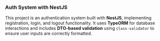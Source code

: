 ### Auth System with NestJS

This project is an authentication system built with **NestJS**, implementing registration, login, and logout functionality. It uses **TypeORM** for database interactions and includes **DTO-based validation** using `class-validator` to ensure user inputs are correctly formatted.

